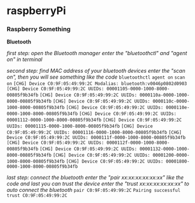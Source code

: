 # raspberryPi

### Raspberry Something

**Bluetooth**

_first step: open the Bluetooth manager   enter the  "bluetoothctl" and "agent on" in terminal_

_second step: find MAC address of your bluetooth devices enter the "scan on", then you will see something like the code_
`bluetoothctl`
`agent on`
`scan on` 
`[CHG] Device C0:9F:05:49:99:2C Modalias: bluetooth:v0046p0802d0903`
`[CHG] Device C0:9F:05:49:99:2C UUIDs: 00001105-0000-1000-8000-00805f9b34fb`
`[CHG] Device C0:9F:05:49:99:2C UUIDs: 0000110a-0000-1000-8000-00805f9b34fb`
`[CHG] Device C0:9F:05:49:99:2C UUIDs: 0000110c-0000-1000-8000-00805f9b34fb`
`[CHG] Device C0:9F:05:49:99:2C UUIDs: 0000110e-0000-1000-8000-00805f9b34fb`
`[CHG] Device C0:9F:05:49:99:2C UUIDs: 00001112-0000-1000-8000-00805f9b34fb`
`[CHG] Device C0:9F:05:49:99:2C UUIDs: 00001115-0000-1000-8000-00805f9b34fb`
`[CHG] Device C0:9F:05:49:99:2C UUIDs: 00001116-0000-1000-8000-00805f9b34fb`
`[CHG] Device C0:9F:05:49:99:2C UUIDs: 0000111f-0000-1000-8000-00805f9b34fb`
`[CHG] Device C0:9F:05:49:99:2C UUIDs: 0000112f-0000-1000-8000-00805f9b34fb`
`[CHG] Device C0:9F:05:49:99:2C UUIDs: 00001132-0000-1000-8000-00805f9b34fb`
`[CHG] Device C0:9F:05:49:99:2C UUIDs: 00001200-0000-1000-8000-00805f9b34fb`
`[CHG] Device C0:9F:05:49:99:2C UUIDs: 00001800-0000-1000-8000-00805f9b34fb`

_last step: connect the bluetooth enter the "pair xx:xx:xx:xx:xx:xx" like the code and last you can trust the device enter the "trust  xx:xx:xx:xx:xx:xx" to auto connect the bluetooth_
`pair C0:9F:05:49:99:2C`
`Pairing successful`
`trust C0:9F:05:49:99:2C`

